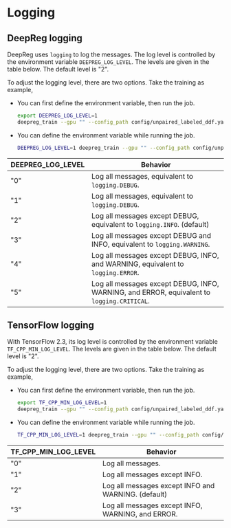 # Logging

## DeepReg logging

DeepReg uses `logging` to log the messages. The log level is controlled by the
environment variable `DEEPREG_LOG_LEVEL`. The levels are given in the table below. The
default level is "2".

To adjust the logging level, there are two options. Take the training as example,

- You can first define the environment variable, then run the job.

  ```bash
  export DEEPREG_LOG_LEVEL=1
  deepreg_train --gpu "" --config_path config/unpaired_labeled_ddf.yaml --exp_name test
  ```

- You can define the environment variable while running the job.

  ```bash
  DEEPREG_LOG_LEVEL=1 deepreg_train --gpu "" --config_path config/unpaired_labeled_ddf.yaml --exp_name test
  ```

| DEEPREG_LOG_LEVEL | Behavior                                                                                   |
| ----------------- | ------------------------------------------------------------------------------------------ |
| "0"               | Log all messages, equivalent to `logging.DEBUG`.                                           |
| "1"               | Log all messages, equivalent to `logging.DEBUG`.                                           |
| "2"               | Log all messages except DEBUG, equivalent to `logging.INFO`. (default)                     |
| "3"               | Log all messages except DEBUG and INFO, equivalent to `logging.WARNING`.                   |
| "4"               | Log all messages except DEBUG, INFO, and WARNING, equivalent to `logging.ERROR`.           |
| "5"               | Log all messages except DEBUG, INFO, WARNING, and ERROR, equivalent to `logging.CRITICAL`. |

## TensorFlow logging

With TensorFlow 2.3, its log level is controlled by the environment variable
`TF_CPP_MIN_LOG_LEVEL`. The levels are given in the table below. The default level is
"2".

To adjust the logging level, there are two options. Take the training as example,

- You can first define the environment variable, then run the job.

  ```bash
  export TF_CPP_MIN_LOG_LEVEL=1
  deepreg_train --gpu "" --config_path config/unpaired_labeled_ddf.yaml --exp_name test
  ```

- You can define the environment variable while running the job.

  ```bash
  TF_CPP_MIN_LOG_LEVEL=1 deepreg_train --gpu "" --config_path config/unpaired_labeled_ddf.yaml --exp_name test
  ```

| TF_CPP_MIN_LOG_LEVEL | Behavior                                            |
| -------------------- | --------------------------------------------------- |
| "0"                  | Log all messages.                                   |
| "1"                  | Log all messages except INFO.                       |
| "2"                  | Log all messages except INFO and WARNING. (default) |
| "3"                  | Log all messages except INFO, WARNING, and ERROR.   |
